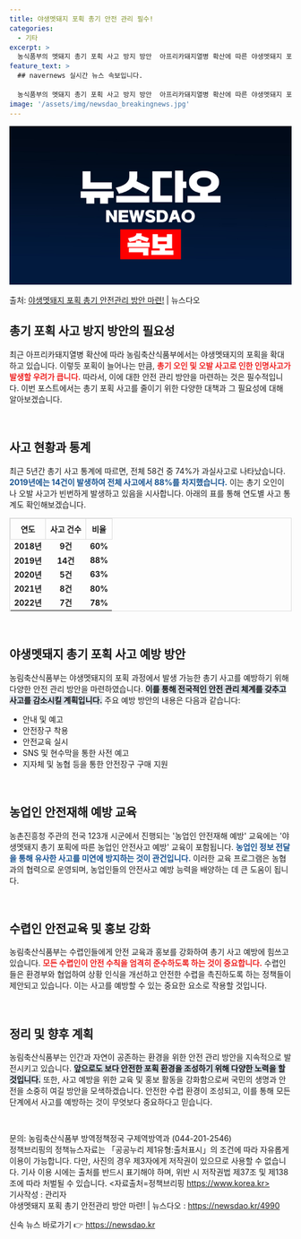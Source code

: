 ```yaml
---
title: 야생멧돼지 포획 총기 안전 관리 필수!
categories:
  - 기타
excerpt: >
  농식품부의 멧돼지 총기 포획 사고 방지 방안  아프리카돼지열병 확산에 따른 야생멧돼지 포획이 확대되는 가운데…
feature_text: >
  ## navernews 실시간 뉴스 속보입니다.

  농식품부의 멧돼지 총기 포획 사고 방지 방안  아프리카돼지열병 확산에 따른 야생멧돼지 포획이 확대되는 가운데…
image: '/assets/img/newsdao_breakingnews.jpg'
---
```


![뉴스다오 속보](/assets/img/newsdao_breakingnews.jpg)

<p>출처: <a href="https://newsdao.kr/4990" rel="dofollow">야생멧돼지 포획 총기 안전관리 방안 마련!</a> | 뉴스다오</p>

<h2 data-ke-size="size26">총기 포획 사고 방지 방안의 필요성</h2>
<p data-ke-size="size16">최근 아프리카돼지열병 확산에 따라 농림축산식품부에서는 야생멧돼지의 포획을 확대하고 있습니다. 이렇듯 포획이 늘어나는 만큼, <b><span style="color: #ee2323;">총기 오인 및 오발 사고로 인한 인명사고가 발생할 우려가 큽니다.</span></b> 따라서, 이에 대한 안전 관리 방안을 마련하는 것은 필수적입니다. 이번 포스트에서는 총기 포획 사고를 줄이기 위한 다양한 대책과 그 필요성에 대해 알아보겠습니다.</p>

<p data-ke-size="size16">&nbsp;</p>

<h2 data-ke-size="size26">사고 현황과 통계</h2>
<p data-ke-size="size16">최근 5년간 총기 사고 통계에 따르면, 전체 58건 중 74%가 과실사고로 나타났습니다. <b><span style="color: #1a5490;">2019년에는 14건이 발생하여 전체 사고에서 88%를 차지했습니다.</span></b> 이는 총기 오인이나 오발 사고가 빈번하게 발생하고 있음을 시사합니다. 아래의 표를 통해 연도별 사고 통계도 확인해보겠습니다.</p>

<table style="width: 100%; border: 1px solid #ddd; border-collapse: collapse;">
    <thead>
        <tr>
            <th style="text-align: center; border: 1px solid #ddd; padding: 8px;">연도</th>
            <th style="text-align: center; border: 1px solid #ddd; padding: 8px;">사고 건수</th>
            <th style="text-align: center; border: 1px solid #ddd; padding: 8px;">비율</th>
        </tr>
    </thead>
    <tbody>
        <tr>
            <td style="text-align: center; height: 17px;"><b>2018년</b></td>
            <td style="text-align: center; height: 17px;"><b>9건</b></td>
            <td style="text-align: center; height: 17px;"><b>60%</b></td>
        </tr>
        <tr>
            <td style="text-align: center; height: 17px;"><b>2019년</b></td>
            <td style="text-align: center; height: 17px;"><b>14건</b></td>
            <td style="text-align: center; height: 17px;"><b>88%</b></td>
        </tr>
        <tr>
            <td style="text-align: center; height: 17px;"><b>2020년</b></td>
            <td style="text-align: center; height: 17px;"><b>5건</b></td>
            <td style="text-align: center; height: 17px;"><b>63%</b></td>
        </tr>
        <tr>
            <td style="text-align: center; height: 17px;"><b>2021년</b></td>
            <td style="text-align: center; height: 17px;"><b>8건</b></td>
            <td style="text-align: center; height: 17px;"><b>80%</b></td>
        </tr>
        <tr>
            <td style="text-align: center; height: 17px;"><b>2022년</b></td>
            <td style="text-align: center; height: 17px;"><b>7건</b></td>
            <td style="text-align: center; height: 17px;"><b>78%</b></td>
        </tr>
    </tbody>
</table>

<p data-ke-size="size16">&nbsp;</p>

<h2 data-ke-size="size26">야생멧돼지 총기 포획 사고 예방 방안</h2>
<p data-ke-size="size16">농림축산식품부는 야생멧돼지의 포획 과정에서 발생 가능한 총기 사고를 예방하기 위해 다양한 안전 관리 방안을 마련하였습니다. <b><span style="background-color: #21538527;">이를 통해 전국적인 안전 관리 체계를 갖추고 사고를 감소시킬 계획입니다.</span></b> 주요 예방 방안의 내용은 다음과 같습니다:</p>

<ul>
    <li>안내 및 예고</li>
    <li>안전장구 착용</li>
    <li>안전교육 실시</li>
    <li>SNS 및 현수막을 통한 사전 예고</li>
    <li>지자체 및 농협 등을 통한 안전장구 구매 지원</li>
</ul>

<p data-ke-size="size16">&nbsp;</p>

<h2 data-ke-size="size26">농업인 안전재해 예방 교육</h2>
<p data-ke-size="size16">농촌진흥청 주관의 전국 123개 시군에서 진행되는 '농업인 안전재해 예방' 교육에는 '야생멧돼지 총기 포획에 따른 농업인 안전사고 예방' 교육이 포함됩니다. <b><span style="color: #1a5490;">농업인 정보 전달을 통해 유사한 사고를 미연에 방지하는 것이 관건입니다.</span></b> 이러한 교육 프로그램은 농협과의 협력으로 운영되며, 농업인들의 안전사고 예방 능력을 배양하는 데 큰 도움이 됩니다.</p>

<p data-ke-size="size16">&nbsp;</p>

<h2 data-ke-size="size26">수렵인 안전교육 및 홍보 강화</h2>
<p data-ke-size="size16">농림축산식품부는 수렵인들에게 안전 교육과 홍보를 강화하여 총기 사고 예방에 힘쓰고 있습니다. <b><span style="color: #ee2323;">모든 수렵인이 안전 수칙을 엄격히 준수하도록 하는 것이 중요합니다.</span></b> 수렵인들은 환경부와 협업하여 상황 인식을 개선하고 안전한 수렵을 촉진하도록 하는 정책들이 제안되고 있습니다. 이는 사고를 예방할 수 있는 중요한 요소로 작용할 것입니다.</p>

<p data-ke-size="size16">&nbsp;</p>

<h2 data-ke-size="size26">정리 및 향후 계획</h2>
<p data-ke-size="size16">농림축산식품부는 인간과 자연이 공존하는 환경을 위한 안전 관리 방안을 지속적으로 발전시키고 있습니다. <b><span style="background-color: #21538527;">앞으로도 보다 안전한 포획 환경을 조성하기 위해 다양한 노력을 할 것입니다.</span></b> 또한, 사고 예방을 위한 교육 및 홍보 활동을 강화함으로써 국민의 생명과 안전을 소중히 여길 방안을 모색하겠습니다. 안전한 수렵 환경이 조성되고, 이를 통해 모든 단계에서 사고를 예방하는 것이 무엇보다 중요하다고 믿습니다.</p>

<p data-ke-size="size16">&nbsp;</p>

문의: 농림축산식품부 방역정책정국 구제역방역과 (044-201-2546)  
정책브리핑의 정책뉴스자료는 「공공누리 제1유형:출처표시」의 조건에 따라 자유롭게 이용이 가능합니다. 다만, 사진의 경우 제3자에게 저작권이 있으므로 사용할 수 없습니다. 기사 이용 시에는 출처를 반드시 표기해야 하며, 위반 시 저작권법 제37조 및 제138조에 따라 처벌될 수 있습니다. <자료출처=정책브리핑 https://www.korea.kr>  
기사작성 : 관리자  
야생멧돼지 포획 총기 안전관리 방안 마련! | 뉴스다오  : https://newsdao.kr/4990 

신속 뉴스 바로가기 👉 <a href="https://newsdao.kr" rel="dofollow">https://newsdao.kr</a>


